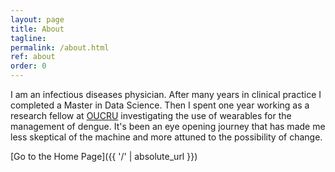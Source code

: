 ```yaml
---
layout: page
title: About
tagline: 
permalink: /about.html
ref: about
order: 0
---
```


I am an infectious diseases physician. After many years in clinical practice I completed a Master in Data Science. Then I spent one year working as a research fellow at [OUCRU](www.oucru.org) investigating the use of wearables for the management of dengue. It's been an eye opening journey that has made me less skeptical of the machine and more attuned to the possibility of change. 

[Go to the Home Page]({{ '/' | absolute_url }})
